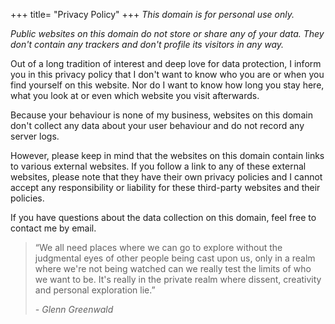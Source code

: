 +++
title= "Privacy Policy"
+++
_This domain is for personal use only._

_Public websites on this domain do not store or share any of your data.
They don't contain any trackers and don't profile its visitors in any way._

Out of a long tradition of interest and deep love for data protection, I inform you in this privacy policy that I don't want to know who you are or when you find yourself on this website. Nor do I want to know how long you stay here, what you look at or even which website you visit afterwards.

Because your behaviour is none of my business, websites on this domain don't collect any data about your user behaviour and do not record any server logs.

However, please keep in mind that the websites on this domain contain links to various external websites. If you follow a link to any of these external websites, please note that they have their own privacy policies and I cannot accept any responsibility or liability for these third-party websites and their policies.

If you have questions about the data collection on this domain, feel free to contact me by email.

>“We all need places where we can go to explore without the
judgmental eyes of other people being cast upon us, only in
a realm where we're not being watched can we really test the
limits of who we want to be. It's really in the private
realm where dissent, creativity and personal exploration
lie.”
>
>_- Glenn Greenwald_


